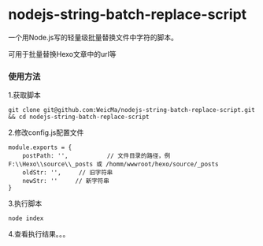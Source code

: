 # nodejs-string-batch-replace-script
一个用Node.js写的轻量级批量替换文件中字符的脚本。

可用于批量替换Hexo文章中的url等

### 使用方法

1.获取脚本

```
git clone git@github.com:WeicMa/nodejs-string-batch-replace-script.git && cd nodejs-string-batch-replace-script
```

2.修改config.js配置文件
```
module.exports = {
    postPath: '',           // 文件目录的路径，例 F:\\Hexo\\source\\_posts 或 /homm/wwwroot/hexo/source/_posts
    oldStr: '',     // 旧字符串
    newStr: ''     // 新字符串
}
```

3.执行脚本

```
node index
```

4.查看执行结果。。。
